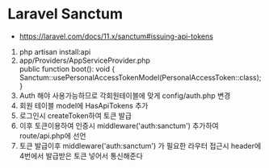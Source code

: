 # Laravel Sanctum
- https://laravel.com/docs/11.x/sanctum#issuing-api-tokens

1. php artisan install:api
2. app/Providers/AppServiceProvider.php <br>
 public function boot(): void
   {
   Sanctum::usePersonalAccessTokenModel(PersonalAccessToken::class);
   }
3. Auth 해야 사용가능하므로 각회원테이블에 맞게 config/auth.php 변경
4. 회원 테이블 model에 HasApiTokens 추가
4. 로그인시 createToken하여 토큰 발급
5. 이후 토큰이용하여 인증시 middleware('auth:sanctum') 추가하여 route/api.php에 선언
6. 토큰 발급이후 middleware('auth:sanctum') 가 필요한 라우터 접근시 header에 4번에서 발급받은 토큰 넣어서 통신해준다
